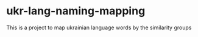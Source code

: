 # ukr-lang-naming-mapping
This is a project to map ukrainian language words by the similarity groups
